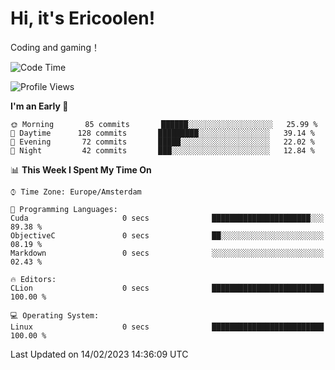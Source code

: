 # Hi, it's Ericoolen!
Coding and gaming！

<!--START_SECTION:waka-->
![Code Time](http://img.shields.io/badge/Code%20Time-664%20hrs%2012%20mins-blue)

![Profile Views](http://img.shields.io/badge/Profile%20Views-12-blue)

**I'm an Early 🐤** 

```text
🌞 Morning       85 commits       ██████░░░░░░░░░░░░░░░░░░░   25.99 % 
🌆 Daytime      128 commits       █████████░░░░░░░░░░░░░░░░   39.14 % 
🌃 Evening       72 commits       █████░░░░░░░░░░░░░░░░░░░░   22.02 % 
🌙 Night         42 commits       ███░░░░░░░░░░░░░░░░░░░░░░   12.84 % 

```


📊 **This Week I Spent My Time On** 

```text
⌚︎ Time Zone: Europe/Amsterdam

💬 Programming Languages: 
Cuda                     0 secs              ██████████████████████░░░   89.38 % 
ObjectiveC               0 secs              ██░░░░░░░░░░░░░░░░░░░░░░░   08.19 % 
Markdown                 0 secs              ░░░░░░░░░░░░░░░░░░░░░░░░░   02.43 % 

🔥 Editors: 
CLion                    0 secs              █████████████████████████   100.00 % 

💻 Operating System: 
Linux                    0 secs              █████████████████████████   100.00 % 

```


 Last Updated on 14/02/2023 14:36:09 UTC
<!--END_SECTION:waka-->

